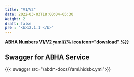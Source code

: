 ```yaml
---
title: "V1/V2"
date: 2022-03-03T18:00:04+05:30
Weight: 2
draft: false
pre : "<b>12.1.1 </b>"
---
```



**[ABHA Numbers V1/V2 yaml{{% icon icon="download" %}}](../abdm-abha-service-1_0.yml "download")**

## Swagger for ABHA Service

{{< swagger src="/abdm-docs/Yaml/hidsbx.yml">}}